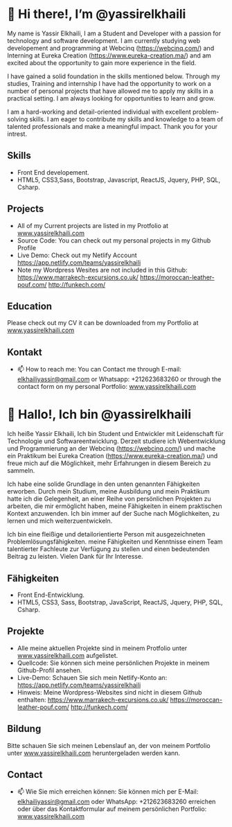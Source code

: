 # 👋 Hi there!, I’m @yassirelkhaili

My name is Yassir Elkhaili, I am a Student and Developer with a passion for technology and software development. I am currently studying web developement and programming at Webcinq (https://webcinq.com/) and Interning at Eureka Creation (https://www.eureka-creation.ma/) and am excited about the opportunity to gain more experience in the field.

I have gained a solid foundation in the skills mentioned below. Through my studies, Training and internship I have had the opportunity to work on a number of personal projects that have allowed me to apply my skills in a practical setting. I am always looking for opportunities to learn and grow.

I am a hard-working and detail-oriented individual with excellent problem-solving skills. I am eager to contribute my skills and knowledge to a team of talented professionals and make a meaningful impact. Thank you for your intrest.

## Skills

- Front End developement.
- HTML5, CSS3,Sass, Bootstrap, Javascript, ReactJS, Jquery, PHP, SQL, Csharp.

## Projects
- All of my Current projects are listed in my Protfolio at www.yassirelkhaili.com
- Source Code: You can check out my personal projects in my Github Profile
- Live Demo: Check out my Netlify Account https://app.netlify.com/teams/yassirelkhaili
- Note my Wordpress Wesites are not included in this Github:  https://www.marrakech-excursions.co.uk/ https://moroccan-leather-pouf.com/ 
http://funkech.com/

## Education

Please check out my CV it can be downloaded from my Portfolio at www.yassirelkhaili.com

## Kontakt

- 📫 How to reach me: 
You can Contact me through E-mail: elkhailiyassir@gmail.com or Whatsapp: +212623683260 or through the contact form on my personal Portfolio: www.yassirelkhaili.com

#
#

# 👋 Hallo!, Ich bin @yassirelkhaili

Ich heiße Yassir Elkhaili, Ich bin Student und Entwickler mit Leidenschaft für Technologie und Softwareentwicklung. Derzeit studiere ich Webentwicklung und Programmierung an der Webcinq (https://webcinq.com/) und mache ein Praktikum bei Eureka Creation (https://www.eureka-creation.ma/) und freue mich auf die Möglichkeit, mehr Erfahrungen in diesem Bereich zu sammeln.

Ich habe eine solide Grundlage in den unten genannten Fähigkeiten erworben. Durch mein Studium, meine Ausbildung und mein Praktikum hatte ich die Gelegenheit, an einer Reihe von persönlichen Projekten zu arbeiten, die mir ermöglicht haben, meine Fähigkeiten in einem praktischen Kontext anzuwenden. Ich bin immer auf der Suche nach Möglichkeiten, zu lernen und mich weiterzuentwickeln.

Ich bin eine fleißige und detailorientierte Person mit ausgezeichneten Problemlösungsfähigkeiten. meine Fähigkeiten und Kenntnisse einem Team talentierter Fachleute zur Verfügung zu stellen und einen bedeutenden Beitrag zu leisten. Vielen Dank für Ihr Interesse.

## Fähigkeiten

- Front End-Entwicklung.
- HTML5, CSS3, Sass, Bootstrap, JavaScript, ReactJS, Jquery, PHP, SQL, Csharp.

## Projekte
 
- Alle meine aktuellen Projekte sind in meinem Protfolio unter www.yassirelkhaili.com aufgelistet.
- Quellcode: Sie können sich meine persönlichen Projekte in meinem Github-Profil ansehen.
- Live-Demo: Schauen Sie sich mein Netlify-Konto an: https://app.netlify.com/teams/yassirelkhaili
- Hinweis: Meine Wordpress-Websites sind nicht in diesem Github enthalten: https://www.marrakech-excursions.co.uk/ https://moroccan-leather-pouf.com/ http://funkech.com/
## Bildung

Bitte schauen Sie sich meinen Lebenslauf an, der von meinem Portfolio unter www.yassirelkhaili.com heruntergeladen werden kann.

## Contact

- 📫 Wie Sie mich erreichen können: 
Sie können mich per E-Mail: elkhailiyassir@gmail.com oder WhatsApp: +212623683260 erreichen oder über das Kontaktformular auf meinem persönlichen Portfolio: www.yassirelkhaili.com

